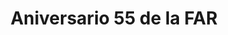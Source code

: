 ---
title: "Aniversario 55 de la FAR"
url: /ciudad-de-matanzas/aniversario-55-de-la-far/
shop: comodidad
---